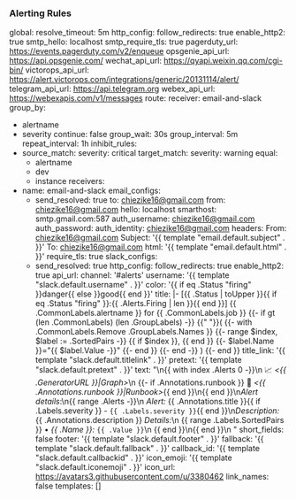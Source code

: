 ### Alerting Rules

global:
  resolve_timeout: 5m
  http_config:
    follow_redirects: true
    enable_http2: true
  smtp_hello: localhost
  smtp_require_tls: true
  pagerduty_url: https://events.pagerduty.com/v2/enqueue
  opsgenie_api_url: https://api.opsgenie.com/
  wechat_api_url: https://qyapi.weixin.qq.com/cgi-bin/
  victorops_api_url: https://alert.victorops.com/integrations/generic/20131114/alert/
  telegram_api_url: https://api.telegram.org
  webex_api_url: https://webexapis.com/v1/messages
route:
  receiver: email-and-slack
  group_by:
  - alertname
  - severity
  continue: false
  group_wait: 30s
  group_interval: 5m
  repeat_interval: 1h
inhibit_rules:
- source_match:
    severity: critical
  target_match:
    severity: warning
  equal:
  - alertname
  - dev
  - instance
receivers:
- name: email-and-slack
  email_configs:
  - send_resolved: true
    to: chiezike16@gmail.com
    from: chiezike16@gmail.com
    hello: localhost
    smarthost: smtp.gmail.com:587
    auth_username: chiezike16@gmail.com
    auth_password: <secret>
    auth_identity: chiezike16@gmail.com
    headers:
      From: chiezike16@gmail.com
      Subject: '{{ template "email.default.subject" . }}'
      To: chiezike16@gmail.com
    html: '{{ template "email.default.html" . }}'
    require_tls: true
  slack_configs:
  - send_resolved: true
    http_config:
      follow_redirects: true
      enable_http2: true
    api_url: <secret>
    channel: '#alerts'
    username: '{{ template "slack.default.username" . }}'
    color: '{{ if eq .Status "firing" }}danger{{ else }}good{{ end }}'
    title: |-
      [{{ .Status | toUpper }}{{ if eq .Status "firing" }}:{{ .Alerts.Firing | len }}{{ end }}] {{ .CommonLabels.alertname }} for {{ .CommonLabels.job }}
      {{- if gt (len .CommonLabels) (len .GroupLabels) -}}
        {{" "}}(
        {{- with .CommonLabels.Remove .GroupLabels.Names }}
          {{- range $index, $label := .SortedPairs -}}
            {{ if $index }}, {{ end }}
            {{- $label.Name }}="{{ $label.Value -}}"
          {{- end }}
        {{- end -}}
        )
      {{- end }}
    title_link: '{{ template "slack.default.titlelink" . }}'
    pretext: '{{ template "slack.default.pretext" . }}'
    text: "\n{{ with index .Alerts 0 -}}\n  :chart_with_upwards_trend: *<{{ .GeneratorURL
      }}|Graph>*\n  {{- if .Annotations.runbook }}   :notebook: *<{{ .Annotations.runbook
      }}|Runbook>*{{ end }}\n{{ end }}\n*Alert details*:\n{{ range .Alerts -}}\n  *Alert:*
      {{ .Annotations.title }}{{ if .Labels.severity }} - `{{ .Labels.severity }}`{{
      end }}\n*Description:* {{ .Annotations.description }} *Details:*\n  {{ range
      .Labels.SortedPairs }} • *{{ .Name }}:* `{{ .Value }}`\n  {{ end }}\n{{ end
      }}\n    "
    short_fields: false
    footer: '{{ template "slack.default.footer" . }}'
    fallback: '{{ template "slack.default.fallback" . }}'
    callback_id: '{{ template "slack.default.callbackid" . }}'
    icon_emoji: '{{ template "slack.default.iconemoji" . }}'
    icon_url: https://avatars3.githubusercontent.com/u/3380462
    link_names: false
templates: []